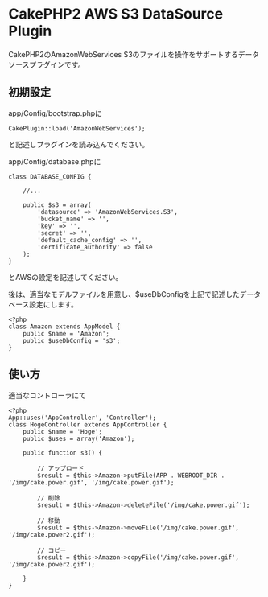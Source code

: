 CakePHP2 AWS S3 DataSource Plugin
==========================

CakePHP2のAmazonWebServices S3のファイルを操作をサポートするデータソースプラグインです。

初期設定
------------

app/Config/bootstrap.phpに

	CakePlugin::load('AmazonWebServices');

と記述しプラグインを読み込んでください。

app/Config/database.phpに

	class DATABASE_CONFIG {
		
		//...
		
		public $s3 = array(
			'datasource' => 'AmazonWebServices.S3',
			'bucket_name' => '',
			'key' => '',
			'secret' => '',
			'default_cache_config' => '',
			'certificate_authority' => false
		);
	}

とAWSの設定を記述してください。

後は、適当なモデルファイルを用意し、$useDbConfigを上記で記述したデータベース設定にします。

	<?php
	class Amazon extends AppModel {
		public $name = 'Amazon';
		public $useDbConfig = 's3';
	}


使い方
------------

適当なコントローラにて

	<?php
	App::uses('AppController', 'Controller');
	class HogeController extends AppController {
		public $name = 'Hoge';
		public $uses = array('Amazon');
		
		public function s3() {
			
			// アップロード
			$result = $this->Amazon->putFile(APP . WEBROOT_DIR . '/img/cake.power.gif', '/img/cake.power.gif');
			
			// 削除
			$result = $this->Amazon->deleteFile('/img/cake.power.gif');
			
			// 移動
			$result = $this->Amazon->moveFile('/img/cake.power.gif', '/img/cake.power2.gif');
			
			// コピー
			$result = $this->Amazon->copyFile('/img/cake.power.gif', '/img/cake.power2.gif');
			
		}
	}

